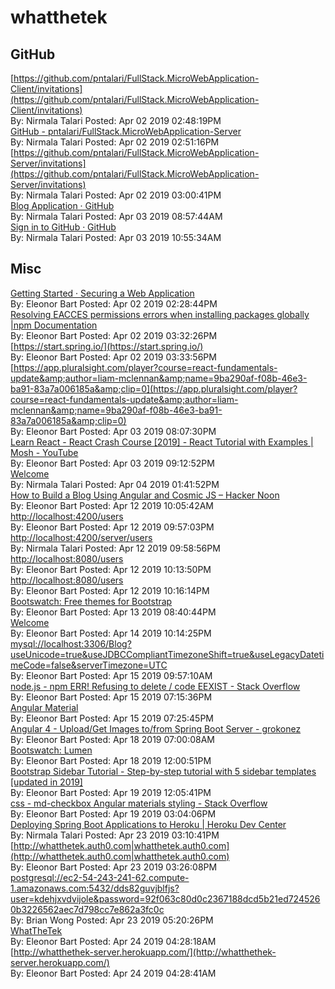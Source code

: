 # whatthetek
## GitHub<br/>
[https://github.com/pntalari/FullStack.MicroWebApplication-Client/invitations](https://github.com/pntalari/FullStack.MicroWebApplication-Client/invitations)<br/>By: Nirmala Talari Posted: Apr 02 2019 02:48:19PM<br/>[GitHub - pntalari/FullStack.MicroWebApplication-Server](https://github.com/pntalari/FullStack.MicroWebApplication-Server.git)<br/>By: Nirmala Talari Posted: Apr 02 2019 02:51:16PM<br/>[https://github.com/pntalari/FullStack.MicroWebApplication-Server/invitations](https://github.com/pntalari/FullStack.MicroWebApplication-Server/invitations)<br/>By: Nirmala Talari Posted: Apr 02 2019 03:00:41PM<br/>[Blog Application · GitHub](https://github.com/pntalari/FullStack.MicroWebApplication-Server/projects/1?add_cards_query=is%3Aopen)<br/>By: Nirmala Talari Posted: Apr 03 2019 08:57:44AM<br/>[Sign in to GitHub · GitHub](https://github.com/pntalari/FullStack.MicroWebApplication-Server/edit/master/ProjectSummary.md)<br/>By: Nirmala Talari Posted: Apr 03 2019 10:55:34AM<br/>
## Misc<br/>
[Getting Started · Securing a Web Application](https://spring.io/guides/gs/securing-web/)<br/>By: Eleonor Bart Posted: Apr 02 2019 02:28:44PM<br/>[Resolving EACCES permissions errors when installing packages globally |npm Documentation](https://docs.npmjs.com/resolving-eacces-permissions-errors-when-installing-packages-globally)<br/>By: Eleonor Bart Posted: Apr 02 2019 03:32:26PM<br/>[https://start.spring.io/](https://start.spring.io/)<br/>By: Eleonor Bart Posted: Apr 02 2019 03:33:56PM<br/>[https://app.pluralsight.com/player?course=react-fundamentals-update&amp;author=liam-mclennan&amp;name=9ba290af-f08b-46e3-ba91-83a7a006185a&amp;clip=0](https://app.pluralsight.com/player?course=react-fundamentals-update&amp;author=liam-mclennan&amp;name=9ba290af-f08b-46e3-ba91-83a7a006185a&amp;clip=0)<br/>By: Eleonor Bart Posted: Apr 03 2019 08:07:30PM<br/>[Learn React - React Crash Course [2019] - React Tutorial with Examples | Mosh - YouTube](https://www.youtube.com/watch?v=Ke90Tje7VS0)<br/>By: Eleonor Bart Posted: Apr 03 2019 09:12:52PM<br/>[Welcome](http://choose-your-python-adventure.herokuapp.com/)<br/>By: Nirmala Talari Posted: Apr 04 2019 01:41:52PM<br/>[How to Build a Blog Using Angular and Cosmic JS – Hacker Noon](https://hackernoon.com/how-to-build-a-blog-using-angular-and-cosmic-js-27c3dc6616cd)<br/>By: Eleonor Bart Posted: Apr 12 2019 10:05:42AM<br/>[http://localhost:4200/users](http://localhost:4200/users)<br/>By: Eleonor Bart Posted: Apr 12 2019 09:57:03PM<br/>[http://localhost:4200/server/users](http://localhost:4200/server/users)<br/>By: Nirmala Talari Posted: Apr 12 2019 09:58:56PM<br/>[http://localhost:8080/users](http://localhost:8080/users)<br/>By: Eleonor Bart Posted: Apr 12 2019 10:13:50PM<br/>[http://localhost:8080/users](http://localhost:8080/users)<br/>By: Eleonor Bart Posted: Apr 12 2019 10:16:14PM<br/>[Bootswatch: Free themes for Bootstrap](https://bootswatch.com/)<br/>By: Eleonor Bart Posted: Apr 13 2019 08:40:44PM<br/>[Welcome](https://choose-your-python-adventure.herokuapp.com/)<br/>By: Eleonor Bart Posted: Apr 14 2019 10:14:25PM<br/>[mysql://localhost:3306/Blog?useUnicode=true&amp;useJDBCCompliantTimezoneShift=true&amp;useLegacyDatetimeCode=false&amp;serverTimezone=UTC](mysql://localhost:3306/Blog?useUnicode=true&amp;useJDBCCompliantTimezoneShift=true&amp;useLegacyDatetimeCode=false&amp;serverTimezone=UTC)<br/>By: Eleonor Bart Posted: Apr 15 2019 09:57:10AM<br/>[node.js - npm ERR! Refusing to delete / code EEXIST - Stack Overflow](https://stackoverflow.com/questions/46541371/npm-err-refusing-to-delete-code-eexist)<br/>By: Eleonor Bart Posted: Apr 15 2019 07:15:36PM<br/>[Angular Material](https://material.angular.io/guide/theming)<br/>By: Eleonor Bart Posted: Apr 15 2019 07:25:45PM<br/>[Angular 4 - Upload/Get Images to/from Spring Boot Server - grokonez](https://grokonez.com/frontend/angular/angular-4-uploadget-images-tofrom-spring-boot-server)<br/>By: Eleonor Bart Posted: Apr 18 2019 07:00:08AM<br/>[Bootswatch: Lumen](https://bootswatch.com/lumen/)<br/>By: Eleonor Bart Posted: Apr 18 2019 12:00:51PM<br/>[Bootstrap Sidebar Tutorial - Step-by-step tutorial with 5 sidebar templates [updated in 2019]](https://bootstrapious.com/p/bootstrap-sidebar)<br/>By: Eleonor Bart Posted: Apr 19 2019 12:05:41PM<br/>[css - md-checkbox Angular materials styling - Stack Overflow](https://stackoverflow.com/questions/43368855/md-checkbox-angular-materials-styling)<br/>By: Eleonor Bart Posted: Apr 19 2019 03:04:06PM<br/>[Deploying Spring Boot Applications to Heroku | Heroku Dev Center](https://devcenter.heroku.com/articles/deploying-spring-boot-apps-to-heroku)<br/>By: Nirmala Talari Posted: Apr 23 2019 03:10:41PM<br/>[http://whatthetek.auth0.com|whatthetek.auth0.com](http://whatthetek.auth0.com|whatthetek.auth0.com)<br/>By: Eleonor Bart Posted: Apr 23 2019 03:26:08PM<br/>[postgresql://ec2-54-243-241-62.compute-1.amazonaws.com:5432/dds82guvjblfjs?user=kdehjxvdvijole&amp;password=92f063c80d0c2367188dcd5b21ed7245260b3226562aec7d798cc7e862a3fc0c](postgresql://ec2-54-243-241-62.compute-1.amazonaws.com:5432/dds82guvjblfjs?user=kdehjxvdvijole&amp;password=92f063c80d0c2367188dcd5b21ed7245260b3226562aec7d798cc7e862a3fc0c)<br/>By: Brian Wong Posted: Apr 23 2019 05:20:26PM<br/>[WhatTheTek](https://whatthetek-client.herokuapp.com/)<br/>By: Eleonor Bart Posted: Apr 24 2019 04:28:18AM<br/>[http://whatthethek-server.herokuapp.com/](http://whatthethek-server.herokuapp.com/)<br/>By: Eleonor Bart Posted: Apr 24 2019 04:28:41AM<br/>
